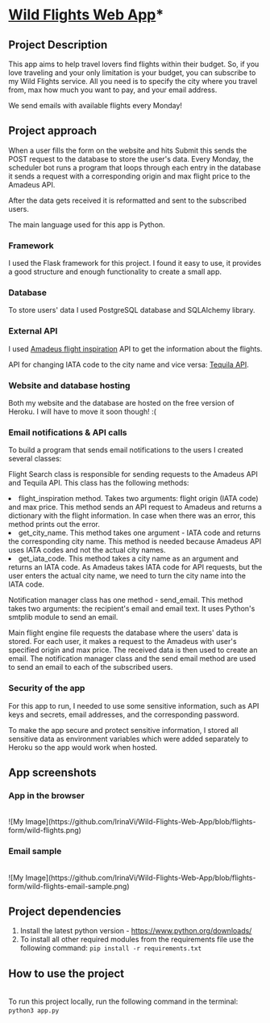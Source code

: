 # <a href="https://wild-flights.herokuapp.com/">Wild Flights Web App</a>*

## Project Description

<p>This app aims to help travel lovers find flights within their budget. So, if you love traveling and your only 
limitation is your budget, you can subscribe to my Wild Flights service. All you need is to specify the city where you 
travel from, max how much you want to pay, and your email address. </p>
<p>We send emails with available flights every Monday!</p>



## Project approach

<p>When a user fills the form on the website and hits Submit this sends the POST request to the database to store the user's data.
Every Monday, the scheduler bot runs a program that loops through each entry in the database it sends a request with a corresponding
origin and max flight price to the Amadeus API. </p>
<p>After the data gets received it is reformatted and sent to the subscribed users.</p>

<p>The main language used for this app is Python.</p>
<p></p>

<h3>Framework</h3>
<p>I used the Flask framework for this project. I found it easy to use, it provides a good structure and enough functionality
to create a small app.</p>
<h3>Database</h3>
<p>To store users' data I used PostgreSQL database and SQLAlchemy library. </p>
<h3>External API</h3>
<p>I used <a href="https://developers.amadeus.com/">Amadeus flight inspiration</a> API to get the information about the flights.</p>
<p>API for changing IATA code to the city name and vice versa: <a href="https://tequila.kiwi.com/">Tequila API</a>.</p>
<h3>Website and database hosting</h3>
<p>Both my website and the database are hosted on the free version of Heroku. I will have to move it soon though! :(</p>
<h3>Email notifications & API calls </h3>
<p>To build a program that sends email notifications to the users I created several classes:</p>
<p>Flight Search class is responsible for sending requests to the Amadeus API and Tequila API. This class has the following
methods:</p>
<li>flight_inspiration method. Takes two arguments: flight origin (IATA code) and max price. This method sends an API request to Amadeus
and returns a dictionary with the flight information. In case when there was an error, this method prints out the error.</li>

<li>get_city_name. This method takes one argument - IATA code and returns the corresponding city name. This method is needed
because Amadeus API uses IATA codes and not the actual city names.</li>

<li>get_iata_code. This method takes a city name as an argument and returns an IATA code. As Amadeus takes IATA code for API requests,
but the user enters the actual city name, we need to turn the city name into the IATA code.</li>

<p>Notification manager class has one method - send_email. This method takes two arguments: the recipient's email and email text.
It uses Python's smtplib module to send an email.</p>

<p>Main flight engine file requests the database where the users' data is stored. For each user, it makes a request
to the Amadeus with user's specified origin and max price. The received data is then used to create an email. 
The notification manager class and the send email method are used to send an email to each of the subscribed users.</p>

<h3>Security of the app</h3>
<p> For this app to run, I needed to use some sensitive information, such as API keys and secrets, email addresses, and
the corresponding password.</p>
<p>To make the app secure and protect sensitive information, I stored all sensitive data as environment variables which
were added separately to Heroku so the app would work when hosted.</p>

## App screenshots

<h3>App in the browser</h3>
<br>
![My Image](https://github.com/IrinaVi/Wild-Flights-Web-App/blob/flights-form/wild-flights.png)

<h3>Email sample</h3>
<br>
![My Image](https://github.com/IrinaVi/Wild-Flights-Web-App/blob/flights-form/wild-flights-email-sample.png)

## Project dependencies

1. Install the latest python version - https://www.python.org/downloads/
2. To install all other required modules from the requirements file use the following command:
`pip install -r requirements.txt`

## How to use the project

<br>To run this project locally, run the following command in the terminal:</br>
`python3 app.py`
</p>
